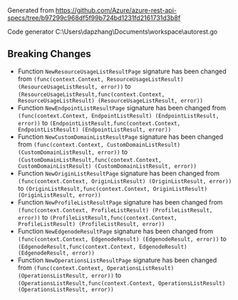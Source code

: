 
Generated from https://github.com/Azure/azure-rest-api-specs/tree/b97299c968df5f99b724bd1231fd2161731d3b8f

Code generator C:\Users\dapzhang\Documents\workspace\autorest.go

## Breaking Changes

- Function `NewResourceUsageListResultPage` signature has been changed from `(func(context.Context, ResourceUsageListResult) (ResourceUsageListResult, error))` to `(ResourceUsageListResult,func(context.Context, ResourceUsageListResult) (ResourceUsageListResult, error))`
- Function `NewEndpointListResultPage` signature has been changed from `(func(context.Context, EndpointListResult) (EndpointListResult, error))` to `(EndpointListResult,func(context.Context, EndpointListResult) (EndpointListResult, error))`
- Function `NewCustomDomainListResultPage` signature has been changed from `(func(context.Context, CustomDomainListResult) (CustomDomainListResult, error))` to `(CustomDomainListResult,func(context.Context, CustomDomainListResult) (CustomDomainListResult, error))`
- Function `NewOriginListResultPage` signature has been changed from `(func(context.Context, OriginListResult) (OriginListResult, error))` to `(OriginListResult,func(context.Context, OriginListResult) (OriginListResult, error))`
- Function `NewProfileListResultPage` signature has been changed from `(func(context.Context, ProfileListResult) (ProfileListResult, error))` to `(ProfileListResult,func(context.Context, ProfileListResult) (ProfileListResult, error))`
- Function `NewEdgenodeResultPage` signature has been changed from `(func(context.Context, EdgenodeResult) (EdgenodeResult, error))` to `(EdgenodeResult,func(context.Context, EdgenodeResult) (EdgenodeResult, error))`
- Function `NewOperationsListResultPage` signature has been changed from `(func(context.Context, OperationsListResult) (OperationsListResult, error))` to `(OperationsListResult,func(context.Context, OperationsListResult) (OperationsListResult, error))`

